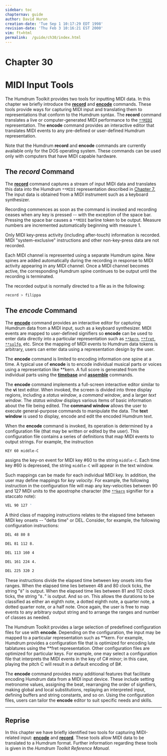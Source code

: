 ```yaml
---
sidebar: toc
chapternav: guide
author: David Huron
creation-date: 'Tue Sep 1 10:17:29 EDT 1998'
revision-date: 'Thu Feb 3 10:16:21 EST 2000'
vim: ft=html
permalink:	/guide/ch30/index.html
---
```


<div class="chapter-heading">
<h1> Chapter 30 </h1>
<h1> MIDI Input Tools </h1>
</div>


The Humdrum Toolkit provides two tools for inputting MIDI data. In this
chapter we briefly introduce the [**record**](/tool/record) and
[**encode**](/tool/encode) commands. These tools provide ways
for capturing MIDI input and translating them to representations that
conform to the Humdrum syntax. The **record** command translates a live
or computer-generated MIDI performance to the
[`**MIDI`](/rep/MIDI) representation. The **encode**
command provides an interactive editor that translates MIDI events to
any pre-defined or user-defined Humdrum representation.

Note that the Humdrum **record** and **encode** commands are currently
available only for the DOS operating system. These commands can be used
only with computers that have MIDI capable hardware.


The *record* Command
--------------------

The [**record**](/tool/record) command captures a stream of
input MIDI data and translates this data into the Humdrum `**MIDI`
representation described in [Chapter 7.](/guide/ch07) The input data is
obtained from a MIDI instrument such as a keyboard synthesizer.

Recording commences as soon as the command is invoked and recording
ceases when any key is pressed \-- with the exception of the space bar.
Pressing the space bar causes a `**MIDI` barline token to be output.
Measure numbers are incremented automatically beginning with measure 1.

Only MIDI key-press activity (including after-touch) information is
recorded. MIDI "system-exclusive" instructions and other non-key-press
data are not recorded.

Each MIDI channel is represented using a separate Humdrum spine. New
spines are added automatically during the recording in response to MIDI
activity appearing in any MIDI channel. Once a MIDI channel becomes
active, the corresponding Humdrum spine continues to be output until the
recording is terminated.

The recorded output is normally directed to a file as in the following:

```bash
record > filippa
```


The *encode* Command
--------------------

The [**encode**](/tool/encode) command provides an interactive
editor for capturing Humdrum data from a MIDI input, such as a keyboard
synthesizer. MIDI events are mapped to user-defined signifiers so
**encode** can be used to enter data directly into a particular
representation such as [`**kern`](/rep/kern),
[`**fret`](/rep/fret),
[`**solfg`](/rep/solfg), etc. Since the mapping of
MIDI events to Humdrum data tokens is arbitrary, users can enter data
using a representation design by the user.

The **encode** command is limited to encoding information one spine at a
time. A typical use of **encode** is to encode individual musical parts
or voices using a representation like \*\*kern. A full score is
generated from the individual parts using the
[**timebase**](/tool/timebase) and
[**assemble**](/tool/assemble) commands.

The **encode** command implements a full-screen interactive editor
similar to the **vi** text editor. When invoked, the screen is divided
into three display regions, including a *status window*, a *command
window*, and a larger *text window*. The *status window* displays
various items of basic information about the file being edited. The
**command window** allows the user to execute general-purpose commands
to manipulate the data. The **text window** is used to display, encode
and edit the encoded Humdrum text.

When the **encode** command is invoked, its operation is determined by a
configuration file (that may be written or edited by the user). This
configuration file contains a series of definitions that map MIDI events
to output strings. For example, the instruction

```bash
KEY 60 middle-C
```

assigns the key-on event for MIDI key \#60 to the string `middle-C`.
Each time key \#60 is depressed, the string `middle-C` will appear in
the text window.

Such mappings can be made for each individual MIDI key. In addition, the
user may define mappings for *key velocity*. For example, the following
instruction in the configuration file will map any key-velocities
between 90 and 127 MIDI units to the apostrophe character (the
[`**kern`](/rep/kern) signifier for a staccato
note):

```bash
VEL 90 127 '
```

A third class of mapping instructions relates to the elapsed time
between MIDI key onsets \-- "delta time" or DEL. Consider, for
example, the following configuration instructions:

```bash
DEL 48 80 8
```
```bash
DEL 81 112 8.
```
```bash
DEL 113 160 4
```
```bash
DEL 161 224 4.
```
```bash
DEL 225 320 2
```

These instructions divide the elapsed time between key onsets into five
ranges. When the elapsed time lies between 48 and 80 clock ticks, the
string "`8`" is output. When the elapsed time lies between 81 and 112
clock ticks, the string "`8.`" is output. And so on. This allows the
durations to be classified as either an eighth note, a dotted eighth
note, a quarter note, a dotted quarter note, or a half note. Once again,
the user is free to map events to any arbitrary output string and to
arrange the ranges and number of classes as needed.

The Humdrum Toolkit provides a large selection of predefined
configuration files for use with **encode**. Depending on the
configuration, the input may be mapped to a particular representation
such as \*\*kern. For example, Humdrum provides a configuration file
that is optimized for encoding lute tablatures using the \*\*fret
representation. Other configuration files are optimized for particular
keys. For example, one may select a configuration file that interprets
the MIDI events in the key of C\# minor; in this case, playing the pitch
C will result in a default encoding of B\#.

The **encode** command provides many additional features that facilitate
encoding Humdrum data from a MIDI input device. These include setting
metronome values, assigning the beat, rearranging the order of
signifiers, making global and local substitutions, replaying an
interpreted input, defining buffers and string constants, and so on.
Using the configuration files, users can tailor the **encode** editor to
suit specific needs and skills.

------------------------------------------------------------------------


Reprise
-------

In this chapter we have briefly identified two tools for capturing
MIDI-related input: [**encode**](/tool/encode) and
[**record**](/tool/record). These tools allow MIDI data to be
translated to a Humdrum format. Further information regarding these
tools is given in the *Humdrum Toolkit Reference Manual.*

